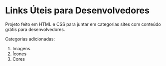 # Links Úteis para Desenvolvedores

Projeto feito em HTML e CSS para juntar em categorias sites com conteúdo grátis para desenvolvedores.

Categorias adicionadas:

1. Imagens
2. Ícones
3. Cores


